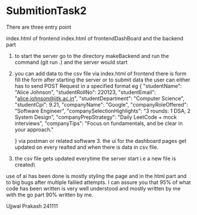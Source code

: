 # SubmitionTask2
There are three entry point

index.html of frontend 
index.html of frontendDashBoard 
and the backend part

1. to start the server go to the directory makeBackend and run the command (git run .) and the server would start
2. you can add data to the csv file via index.html of frontend there is form fill the form after starting the server or to submit data the user can either has to send POST Request in a specified format eg {
  "studentName": "Alice Johnson",
  "studentRollNo": 220123,
  "studentEmail": "alice.johnson@iitk.ac.in",
  "studentDepartment": "Computer Science",
  "studentCpi": 9.21,
  "companyName": "Google",
  "companyRoleOffered": "Software Engineer",
  "companySelectionHighlights": "3 rounds: 1 DSA, 2 System Design",
  "companyPrepStrategy": "Daily LeetCode + mock interviews",
  "companyTips": "Focus on fundamentals, and be clear in your approach."

   } via postman or related software
   3. the ui for the dashboard pages get updated on every realted and when there is data in csv file.
  
3. the csv file gets updated everytime the server start i.e a new file is created\




use of ai has been done is mostly styling the page and in the html part and to big bugs after multiple faliled attempts. I can assure you that 95% of what code has been written is very well understood and mostly written by me with the go part 90% written by me.

Ujjwal Prakash
241111
